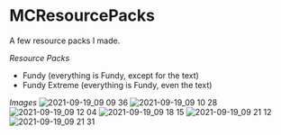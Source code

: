 # MCResourcePacks
A few resource packs I made.

*Resource Packs*
- Fundy (everything is Fundy, except for the text)
- Fundy Extreme (everything is Fundy, even the text)


*Images*
![2021-09-19_09 09 36](https://user-images.githubusercontent.com/87896311/133919383-70c24ab6-ad18-435f-b6d2-8cb8ca1ceb98.png)
![2021-09-19_09 10 28](https://user-images.githubusercontent.com/87896311/133919392-8c1751e6-19de-4ecc-ac69-5f5e15a9c0e1.png)
![2021-09-19_09 12 04](https://user-images.githubusercontent.com/87896311/133919397-17d6a0b5-0838-44b0-a803-60bb959457f9.png)
![2021-09-19_09 18 15](https://user-images.githubusercontent.com/87896311/133919399-fb1eadde-d0d7-4892-ac35-0e470204e064.png)
![2021-09-19_09 21 12](https://user-images.githubusercontent.com/87896311/133919401-e33ba9de-900a-4c93-915e-ba6627928c62.png)
![2021-09-19_09 21 31](https://user-images.githubusercontent.com/87896311/133919407-49a8121c-4dd6-4ac6-a9af-0dda23c1011d.png)
